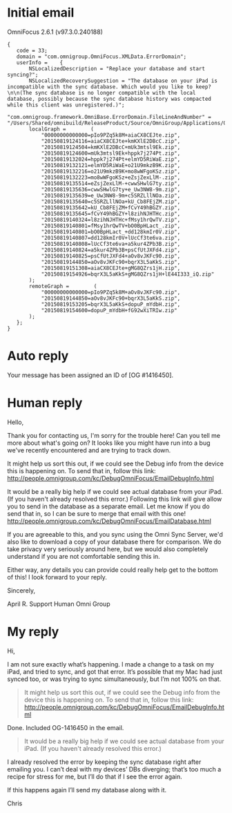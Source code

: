 # Initial email

OmniFocus 2.6.1 (v97.3.0.240188)

```
{
   code = 33;
   domain = "com.omnigroup.OmniFocus.XMLData.ErrorDomain";
   userInfo =    {
       NSLocalizedDescription = "Replace your database and start syncing?";
       NSLocalizedRecoverySuggestion = "The database on your iPad is incompatible with the sync database. Which would you like to keep?\n\n(The sync database is no longer compatible with the local database, possibly because the sync database history was compacted while this client was unregistered.)";
       "com.omnigroup.framework.OmniBase.ErrorDomain.FileLineAndNumber" = "/Users/Shared/omnibuild/ReleaseProduct/Source/OmniGroup/Applications/OmniFocus/XMLData/XMLSynchronizer.m:1143";
       localGraph =        (
           "00000000000000=pIo9PZq5k8M+aiaCX8CEJte.zip",
           "20150819124116=aiaCX8CEJte+kmKXlE2DBcC.zip",
           "20150819124504=kmKXlE2DBcC+mUk3mtsl9Ek.zip",
           "20150819124600=mUk3mtsl9Ek+hppk7j274Pt.zip",
           "20150819132024=hppk7j274Pt+elmYD5RiWaE.zip",
           "20150819132121=elmYD5RiWaE+o21U9mkzB9K.zip",
           "20150819132216=o21U9mkzB9K+mo8wWFgoKSz.zip",
           "20150819132223=mo8wWFgoKSz+eZsjZexLlM-.zip",
           "20150819135514=eZsjZexLlM-+cwwSHwlG7ty.zip",
           "20150819135636=cwwSHwlG7ty+e_Uw3NW8-9m.zip",
           "20150819135639=e_Uw3NW8-9m+c5SRZLllNOa.zip",
           "20150819135640=c5SRZLllNOa+kU_Cb8FEjZM.zip",
           "20150819135642=kU_Cb8FEjZM+fCvY49hBGZY.zip",
           "20150819135645=fCvY49hBGZY+l8zihNJHTHc.zip",
           "20150819140324=l8zihNJHTHc+fMsy1hrQwTV.zip",
           "20150819140801=fMsy1hrQwTV+bO0BpHLact_.zip",
           "20150819140801=bO0BpHLact_+dd128kmIr0V.zip",
           "20150819140807=dd128kmIr0V+lUcCf3te6va.zip",
           "20150819140808=lUcCf3te6va+a5kur4ZPb3B.zip",
           "20150819140824=a5kur4ZPb3B+psCfUtJXFd4.zip",
           "20150819140825=psCfUtJXFd4+aOv8vJKFc90.zip",
           "20150819144850=aOv8vJKFc90+bqrX3L5aKkS.zip",
           "20150819151308=aiaCX8CEJte+gMG8QZrs1jH.zip",
           "20150819154926=bqrX3L5aKkS+gMG8QZrs1jH+lE44I333_iQ.zip"
       );
       remoteGraph =        (
           "00000000000000=pIo9PZq5k8M+aOv8vJKFc90.zip",
           "20150819144850=aOv8vJKFc90+bqrX3L5aKkS.zip",
           "20150819153205=bqrX3L5aKkS+dopuP_mYdbH.zip",
           "20150819154600=dopuP_mYdbH+fG92wXiTRIw.zip"
       );
   };
}
```

# Auto reply

Your message has been assigned an ID of [OG #1416450].

# Human reply

Hello,

Thank you for contacting us, I'm sorry for the trouble here! Can you tell me more about what's going on? It looks like you might have run into a bug we've recently encountered and are trying to track down. 

It might help us sort this out, if we could see the Debug info from the device this is happening on. To send that in, follow this link: <http://people.omnigroup.com/kc/DebugOmniFocus/EmailDebugInfo.html>

It would be a really big help if we could see actual database from your iPad. (If you haven't already resolved this error.) Following this link will give allow you to send in the database as a separate email. Let me know if you do send that in, so I can be sure to merge that email with this one! <http://people.omnigroup.com/kc/DebugOmniFocus/EmailDatabase.html> 

If you are agreeable to this, and you sync using the Omni Sync Server, we'd also like to download a copy of your database there for comparison. We do take privacy very seriously around here, but we would also completely understand if you are not comfortable sending this in. 

Either way, any details you can provide could really help get to the bottom of this! I look forward to your reply.

Sincerely,

April R.
Support Human
Omni Group

# My reply

Hi,

I am not sure exactly what’s happening. I made a change to a task on my iPad, and tried to sync, and got that error. It’s possible that my Mac had just synced too, or was trying to sync simultaneously, but I’m not 100% on that.

> It might help us sort this out, if we could see the Debug info from the device this is happening on. To send that in, follow this link: <http://people.omnigroup.com/kc/DebugOmniFocus/EmailDebugInfo.html>

Done. Included OG-1416450 in the email.

> It would be a really big help if we could see actual database from your iPad. (If you haven't already resolved this error.)

I already resolved the error by keeping the sync database right after emailing you. I can’t deal with my devices’ DBs diverging; that’s too much a recipe for stress for me, but I’ll do that if I see the error again.

If this happens again I’ll send my database along with it.

Chris
